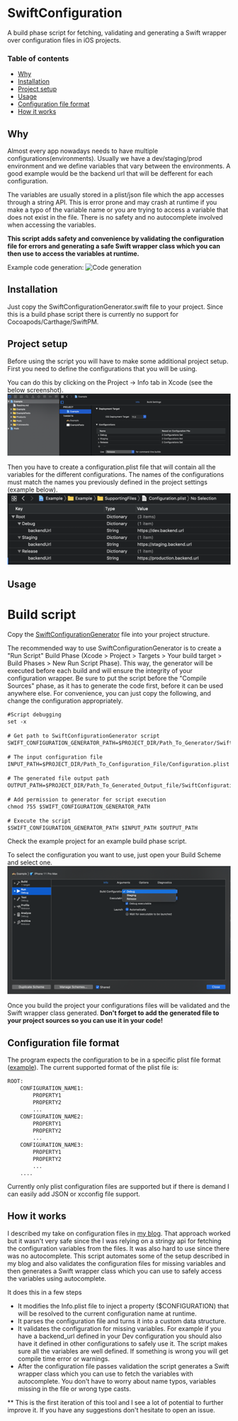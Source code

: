 # SwiftConfiguration

A build phase script for fetching, validating and generating a Swift wrapper over configuration files in iOS projects.

### Table of contents
- [Why](#why)
- [Installation](#installation)
- [Project setup](#project-setup)
- [Usage](#usage)
- [Configuration file format](#configuration-file-format)
- [How it works](#how-it-works)

## Why
Almost every app nowadays needs to have multiple configurations(environments). Usually we have a dev/staging/prod environment and we define variables that vary between the environments. A good example would be the backend url that will be defferent for each configuration.

The variables are usually stored in a plist/json file which the app accesses through a string API. This is error prone and may crash at runtime if you make a typo of the variable name or you are trying to access a variable that does not exist in the file. There is no safety and no autocomplete involved when accessing the variables.

**This script adds safety and convenience by validating the configuration file for errors and generating a safe Swift wrapper class which you can then use to access the variables at runtime.**

Example code generation:
![Code generation](./Screenshots/code-generation.gif?raw=true "Code generation")

## Installation

Just copy the SwiftConfigurationGenerator.swift file to your project. 
Since this is a build phase script there is currently no support for Cocoapods/Carthage/SwiftPM.

## Project setup
Before using the script you will have to make some additional project setup. First you need to define the configurations that you will be using.

You can do this by clicking on the Project -> Info tab in Xcode (see the below screenshot).
![Project Configuration](./Screenshots/project-configuration.png?raw=true "Project Configuration")

Then you have to create a configuration.plist file that will contain all the variables for the different configurations. The names of the configurations must match the names you previously defined in the project settings (example below). 
![Configuration file](./Screenshots/configuration-file.png?raw=true "Configuration file")

## Usage

# Build script
Copy the <a href="./SwiftConfigurationGenerator.swift" download>SwiftConfigurationGenerator</a> file into your project structure.

The recommended way to use SwiftConfigurationGenerator is to create a "Run Script" Build Phase (Xcode > Project > Targets > Your build target > Build Phases > New Run Script Phase). This way, the generator will be executed before each build and will ensure the integrity of your configuration wrapper. Be sure to put the script before the "Compile Sources" phase, as it has to generate the code first, before it can be used anywhere else. For convenience, you can just copy the following, and change the configuration appropriately.
```
#Script debugging
set -x

# Get path to SwiftConfigurationGenerator script
SWIFT_CONFIGURATION_GENERATOR_PATH=$PROJECT_DIR/Path_To_Generator/SwiftConfigurationGenerator.swift

# The input configuration file
INPUT_PATH=$PROJECT_DIR/Path_To_Configuration_File/Configuration.plist

# The generated file output path
OUTPUT_PATH=$PROJECT_DIR/Path_To_Generated_Output_file/SwiftConfiguration.generated.swift

# Add permission to generator for script execution
chmod 755 $SWIFT_CONFIGURATION_GENERATOR_PATH

# Execute the script
$SWIFT_CONFIGURATION_GENERATOR_PATH $INPUT_PATH $OUTPUT_PATH

```

Check the example project for an example build phase script.

To select the configuration you want to use, just open your Build Scheme and select one.
![Build scheme setup](./Screenshots/build-scheme.png?raw=true "Build scheme setup")

Once you build the project your configurations files will be validated and the Swift wrapper class generated. **Don't forget to add the generated file to your project sources so you can use it in your code!**

## Configuration file format

The program expects the configuration to be in a specific plist file format ([example](Example/Example/Configuration.plist)).
The current supported format of the plist file is:
```
ROOT:
    CONFIGURATION_NAME1:
        PROPERTY1
        PROPERTY2
        ...
    CONFIGURATION_NAME2:
        PROPERTY1
        PROPERTY2
        ...
    CONFIGURATION_NAME3:
        PROPERTY1
        PROPERTY2
        ...
    ....
```

Currently only plist configuration files are supported but if there is demand I can easily add JSON or xcconfig file support.

## How it works
I described my take on configuration files in [my blog](https://medium.com/@piotr.gorzelany/managing-configuration-dependent-variables-in-ios-projects-b68bfb0f9689). That approach worked but it wasn't very safe since the I was relying on a stringy api for fetching the configuration variables from the files. It was also hard to use since there was no autocomplete.
This script automates some of the setup described in my blog and also validates the configuration files for missing variables and then generates a Swift wrapper class which you can use to safely access the variables using autocomplete.

It does this in a few steps
-  It modifies the Info.plist file to inject a property ($CONFIGURATION) that will be resolved to the current configuration name at runtime.
- It parses the configuration file and turns it into a custom data structure.
- It validates the configuration for missing variables. For example if you have a backend_url defined in your Dev configuration you should also have it defined in other configurations to safely use it. The script makes sure all the variables are well defined. If something is wrong you will get compile time error or warnings.
- After the configuration file passes validation the script generates a Swift wrapper class which you can use to fetch the variables with autocomplete. You don't have to worry about name typos, variables missing in the file or wrong type casts.

** This is the first iteration of this tool and I see a lot of potential to further improve it. If you have any suggestions don't hesitate to open an issue.
